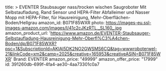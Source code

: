 title: >
  EVENTER Staubsauger nass/trocken wischen Saugroboter Mit Selbstaufladung, Rand Sensor und
  HEPA-Filter Abfalleimer und Nasser Mopp mit HEPA-Filter, für Hausreinigung,
  Mehr-Oberflächen-Boden/Hellgrau
amazon_id: B071F85WXR
photo: https://images-eu.ssl-images-amazon.com/images/I/41c2cJKzRTL._SL160_.jpg
amazon_product_url: 'https://www.amazon.de/EVENTER-Staubsauger-Selbstaufladung-Hausreinigung-Mehr-Oberfl%C3%A4chen-Boden/dp/B071F85WXR?psc=1&SubscriptionId=AKIAI5DK2NO2GWSMS6CQ&tag=wwwroboterwel-21&linkCode=xm2&camp=2025&creative=165953&creativeASIN=B071F85WXR'
Brand: EVENTER
amazon_price: "49999"
amazon_offer_price: "17999"
id: 391260db-699f-4fa4-ae30-4aa73301c0a7

